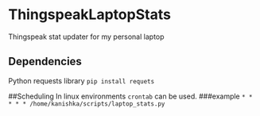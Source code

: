 # ThingspeakLaptopStats
Thingspeak stat updater for my personal laptop

## Dependencies
Python requests library
`pip install requets`

##Scheduling
In linux environments `crontab` can be used.
###example
`* * * * * /home/kanishka/scripts/laptop_stats.py`
